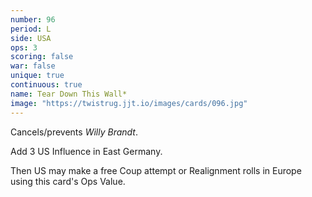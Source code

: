 ```yaml
---
number: 96
period: L
side: USA
ops: 3
scoring: false
war: false
unique: true
continuous: true
name: Tear Down This Wall*
image: "https://twistrug.jjt.io/images/cards/096.jpg"
---
```

Cancels/prevents *Willy Brandt*.

Add 3 US Influence in East Germany.

Then US may make a free Coup attempt or Realignment rolls in Europe using this card's Ops Value.
